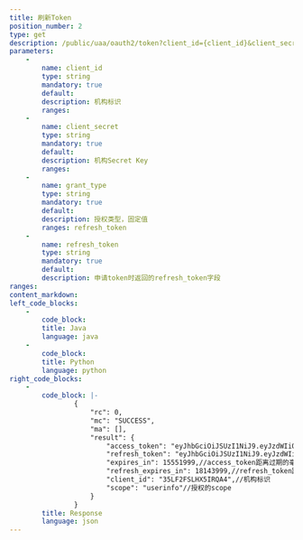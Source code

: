 ```yaml
---
title: 刷新Token
position_number: 2
type: get
description: /public/uaa/oauth2/token?client_id={client_id}&client_secret=${client_secret}&grant_type={grant_type}&refresh_token={refresh_token}
parameters:
    -
        name: client_id
        type: string
        mandatory: true
        default:
        description: 机构标识
        ranges:
    -
        name: client_secret
        type: string
        mandatory: true
        default:
        description: 机构Secret Key
        ranges:
    -
        name: grant_type
        type: string
        mandatory: true
        default:
        description: 授权类型，固定值
        ranges: refresh_token
    -
        name: refresh_token
        type: string
        mandatory: true
        default:
        description: 申请token时返回的refresh_token字段
ranges:
content_markdown:
left_code_blocks:
    -
        code_block:
        title: Java
        language: java
    -
        code_block:
        title: Python
        language: python
right_code_blocks:
    -
        code_block: |-
                {
                    "rc": 0,
                    "mc": "SUCCESS",
                    "ma": [],
                    "result": {
                        "access_token": "eyJhbGciOiJSUzI1NiJ9.eyJzdWIiOiIxIiwidXNlci1pZCI6MSwic2NvcGUiOiJ1c2VyaW5mbyIsImlzcyI6Inh0LmNvbSIsImV4cCI6MTY5MTU2MTA3NiwiY2xpZW50X2lkIjoiMzVMRjJGU0xIWDVJUlFBNCJ9.vkSTiFLcQuO0qJqdm21MfmoLKb38wwhsKPCJI3x1xmOxYouH5GtmcYglk0XRxPeOMVZ-6E6tM3HGn1yMQdqTgHOVeAbtLSBBIqyUh6y-8j_MF8GyBwcEaRK2hfWBNOHw06B-0jLO_mKEduUWZXYHjNiAN2jenbj7Ba6MX7rcENk",//用于访问授权接口的token
                        "refresh_token": "eyJhbGciOiJSUzI1NiJ9.eyJzdWIiOiIxIiwidXNlci1pZCI6MSwic2NvcGUiOiJ1c2VyaW5mbyIsImlzcyI6Inh0LmNvbSIsImV4cCI6MTY5NDE1MzA3NiwiY2xpZW50X2lkIjoiMzVMRjJGU0xIWDVJUlFBNCJ9.UIeGGDiiybfEUEPFAteN3TtCxz5PyZxGDIULaNJjO3mCck7s28nRpXWSxONMGYMXG03XxJVUJs5WfdpNEmKUmmoQQuy-UOCuvV7zLdFmwUHd5e5tDMA7mgTCxbCeyxYE4L8Vr8StEEhxwWbDFxG_-2wdNEgEIvlgg9bI87Qcy9s",//用于刷新access token的token
                        "expires_in": 15551999,//access_token距离过期的毫秒数
                        "refresh_expires_in": 18143999,//refresh_token距离过期的毫秒数
                        "client_id": "35LF2FSLHX5IRQA4",//机构标识
                        "scope": "userinfo"//授权的scope
                    }
                }
        title: Response
        language: json
---
```


